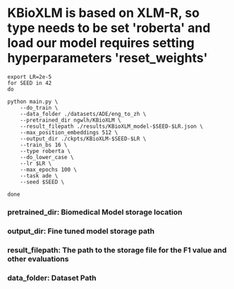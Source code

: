 # KBioXLM is based on XLM-R, so type needs to be set 'roberta' and load our model requires setting hyperparameters 'reset_weights'
```
export LR=2e-5
for SEED in 42
do

python main.py \
    --do_train \
    --data_folder ./datasets/ADE/eng_to_zh \
    --pretrained_dir ngwlh/KBioXLM \
    --result_filepath ./results/KBioXLM_model-$SEED-$LR.json \
    --max_position_embeddings 512 \
    --output_dir ./ckpts/KBioXLM-$SEED-$LR \
    --train_bs 16 \
    --type roberta \
    --do_lower_case \
    --lr $LR \
    --max_epochs 100 \
    --task ade \
    --seed $SEED \

done

```

### pretrained_dir: Biomedical Model storage location
### output_dir: Fine tuned model storage path
### result_filepath: The path to the storage file for the F1 value and other evaluations
### data_folder: Dataset Path
